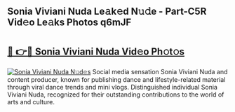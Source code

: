 ## Sonia Viviani Nuda Le𝚊k𝚎d N𝚞𝚍e - Part-C5R Vid𝚎o Le𝚊ks Photos q6mJF

# <h2><a href="http://fbc7zz.evod.top/?m=Sonia+Viviani+Nuda">🔗 👉🔴 Sonia Viviani Nuda Vid𝚎o Ph𝚘t𝚘s</a></h2>

[![Sonia Viviani Nuda N𝚞d𝚎s](https://i.imgur.com/8V9OHl7.gif)](http://fbc7zz.evod.top/?m=Sonia+Viviani+Nuda)
Social media sensation Sonia Viviani Nuda and content producer, known for publishing dance and lifestyle-related material through viral dance trends and mini vlogs. Distinguished individual Sonia Viviani Nuda, recognized for their outstanding contributions to the world of arts and culture. 
